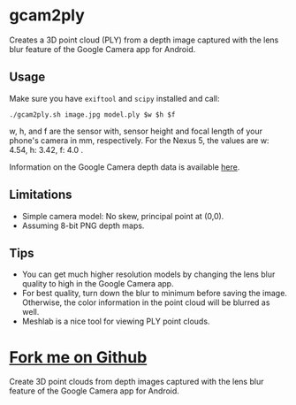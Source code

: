 gcam2ply
========
Creates a 3D point cloud (PLY) from a depth image captured with the lens blur
feature of the Google Camera app for Android.

Usage
-----
Make sure you have `exiftool` and `scipy` installed and call:

    ./gcam2ply.sh image.jpg model.ply $w $h $f

w, h, and f are the sensor with, sensor height and focal length of
your phone's camera in mm, respectively. For the Nexus 5, the values are
w: 4.54, h: 3.42, f: 4.0 .

Information on the Google Camera depth data is available
[here](https://developers.google.com/depthmap-metadata/reference).

Limitations
-----------
* Simple camera model: No skew, principal point at (0,0).
* Assuming 8-bit PNG depth maps.

Tips
----
* You can get much higher resolution models by changing the lens blur quality to
  high in the Google Camera app.
* For best quality, turn down the blur to minimum before saving the image.
  Otherwise, the color information in the point cloud will be blurred as well.
* Meshlab is a nice tool for viewing PLY point clouds.

[Fork me on Github](https://github.com/0xtob/gcam2ply)
=======

Create 3D point clouds from depth images captured with the lens blur feature of the Google Camera app for Android.
